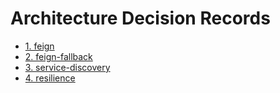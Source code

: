 # Architecture Decision Records

* [1. feign](0001-feign.md)
* [2. feign-fallback](0002-feign-fallback.md)
* [3. service-discovery](0003-service-discovery.md)
* [4. resilience](0004-resilience.md)
